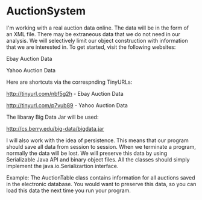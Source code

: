 # AuctionSystem


I'm working with a real auction data online. The data will be in the form of an XML file. There may be extraneous data that we do not need in our analysis. We will selectively limit our object construction with information that we are interested in. To get started, visit the following websites:

Ebay Auction Data

Yahoo Auction Data

Here are shortcuts via the correspnding TinyURLs:

http://tinyurl.com/nbf5g2h - Ebay Auction Data

http://tinyurl.com/p7vub89 - Yahoo Auction Data


The libaray Big Data Jar will be used:

http://cs.berry.edu/big-data/bigdata.jar

I will also work with the idea of persistence. This means that our program should save all data from session to session. When we terminate a program, normally the data will be lost. We will preserve this data by using Serializable Java API and binary object files. All the classes should simply implement the java.io.Serializartion interface.

Example: The AuctionTable class contains information for all auctions saved in the electronic database. You would want to preserve this data, so you can load this data the next time you run your program. 
